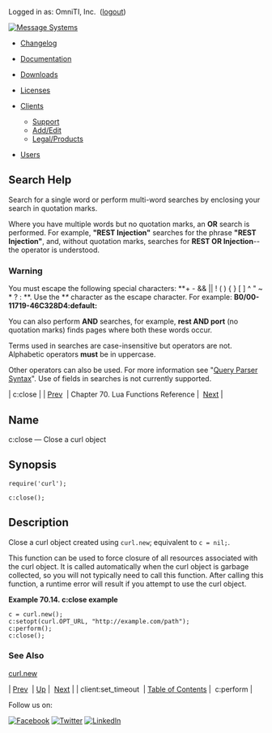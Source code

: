 Logged in as: OmniTI, Inc.  ([logout](https://support.messagesystems.com/logout.php))

[![Message Systems](https://support.messagesystems.com/images/ms-white205.png)](https://support.messagesystems.com/start.php) 

*   [Changelog](https://support.messagesystems.com/start.php?show=changelog)
*   [Documentation](https://support.messagesystems.com/docs/)
*   [Downloads](https://support.messagesystems.com/start.php)

*   [Licenses](https://support.messagesystems.com/license_summary.php)
*   <a href="">Clients</a>
    *   [Support](https://support.messagesystems.com/cs.php)
    *   [Add/Edit](https://support.messagesystems.com/edit_client.php)
    *   [Legal/Products](https://support.messagesystems.com/edit_products.php)
*   [Users](https://support.messagesystems.com/edit_customer.php)

## Search Help

Search for a single word or perform multi-word searches by enclosing your search in quotation marks.

Where you have multiple words but no quotation marks, an **OR** search is performed. For example, **"REST Injection"** searches for the phrase **"REST Injection"**, and, without quotation marks, searches for **REST OR Injection**--the operator is understood.

### Warning

You must escape the following special characters: **+ - && || ! ( ) { } [ ] ^ " ~ * ? : \**. Use the **\** character as the escape character. For example: **B0/00-11719-46C328D4\:default\:**

You can also perform **AND** searches, for example, **rest AND port** (no quotation marks) finds pages where both these words occur.

Terms used in searches are case-insensitive but operators are not. Alphabetic operators **must** be in uppercase.

Other operators can also be used. For more information see "[Query Parser Syntax](https://lucene.apache.org/core/old_versioned_docs/versions/3_0_0/queryparsersyntax.html)". Use of fields in searches is not currently supported.

| c:close |
| [Prev](lua.ref.client_set_timeout.php)  | Chapter 70. Lua Functions Reference |  [Next](lua.ref.curl.c_perform.php) |

<a name="lua.ref.curl.c_close"></a>
## Name

c:close — Close a curl object

<a name="idp15402800"></a>
## Synopsis

`require('curl');`

`c:close();`

<a name="idp15405760"></a>
## Description

Close a curl object created using `curl.new`; equivalent to `c = nil;`.

This function can be used to force closure of all resources associated with the curl object. It is called automatically when the curl object is garbage collected, so you will not typically need to call this function. After calling this function, a runtime error will result if you attempt to use the curl object.

<a name="lua.ref.curl.c_close.example"></a>

**Example 70.14. c:close example**

```
c = curl.new();
c:setopt(curl.OPT_URL, "http://example.com/path");
c:perform();
c:close();
```

<a name="idp15411312"></a>
### See Also

[curl.new](lua.ref.curl.new.php "curl.new")

| [Prev](lua.ref.client_set_timeout.php)  | [Up](lua.function.details.php) |  [Next](lua.ref.curl.c_perform.php) |
| client:set_timeout  | [Table of Contents](index.php) |  c:perform |

Follow us on:

[![Facebook](https://support.messagesystems.com/images/icon-facebook.png)](http://www.facebook.com/messagesystems) [![Twitter](https://support.messagesystems.com/images/icon-twitter.png)](http://twitter.com/#!/MessageSystems) [![LinkedIn](https://support.messagesystems.com/images/icon-linkedin.png)](http://www.linkedin.com/company/message-systems)